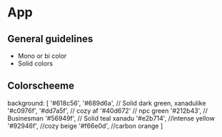 # App

## General guidelines

- Mono or bi color
- Solid colors

## Colorscheeme

background: [
'#618c56',
'#689d6a', // Solid dark green, xanadulike
'#c0976f',
'#dd7a5f', // cozy af
'#40d672' // npc green
'#212b43', // Businesman
'#56949f', // Solid teal xanadu
'#e2b714', //intense yellow
'#92946f', //cozy beige
'#f66e0d', //carbon orange
]
